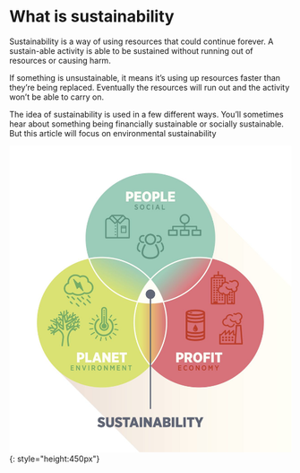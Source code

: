 # What is sustainability

Sustainability is a way of using resources that could continue forever. A sustain-able activity is able to be sustained without running out of resources or causing harm.

If something is unsustainable, it means it’s using up resources faster than they’re being replaced. Eventually the resources will run out and the activity won’t be able to carry on.

The idea of sustainability is used in a few different ways. You’ll sometimes hear about something being financially sustainable or socially sustainable. But this article will focus on environmental sustainability

![Sustainability Pillars](./images/Sustainability_pillars.jpg "Sustainability Pillars"){: style="height:450px"}